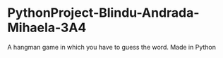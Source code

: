 # PythonProject-Blindu-Andrada-Mihaela-3A4
A hangman game in which you have to guess the word. Made in Python
